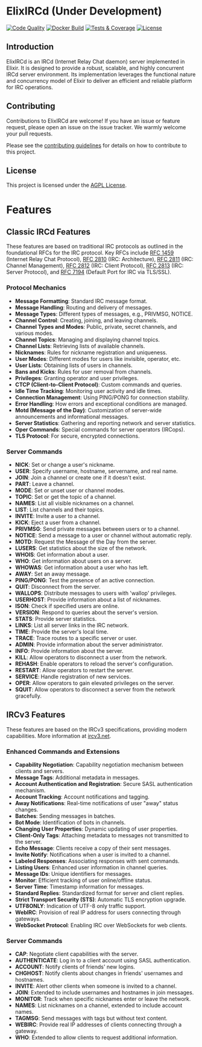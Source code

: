# ElixIRCd (Under Development)

[![Code Quality](https://github.com/faelgabriel/elixircd/actions/workflows/code-quality.yml/badge.svg)](https://github.com/faelgabriel/elixircd/actions/workflows/code-quality.yml)
[![Docker Build](https://github.com/faelgabriel/elixircd/actions/workflows/docker-build.yml/badge.svg)](https://github.com/faelgabriel/elixircd/actions/workflows/test-coverage.yml)
[![Tests & Coverage](https://github.com/faelgabriel/elixircd/actions/workflows/tests-and-coverage.yml/badge.svg)](https://github.com/faelgabriel/elixircd/actions/workflows/test-coverage.yml)
[![License](https://img.shields.io/badge/License-AGPL-blue.svg)](https://github.com/faelgabriel/elixircd/blob/main/LICENSE)

## Introduction

ElixIRCd is an IRCd (Internet Relay Chat daemon) server implemented in Elixir. It is designed to provide a robust, scalable, and highly concurrent IRCd server environment. Its implementation leverages the functional nature and concurrency model of Elixir to deliver an efficient and reliable platform for IRC operations.

## Contributing

Contributions to ElixIRCd are welcome! If you have an issue or feature request, please open an issue on the issue tracker. We warmly welcome your pull requests.

Please see the [contributing guidelines](https://github.com/faelgabriel/elixircd/blob/main/CONTRIBUTING.md) for details on how to contribute to this project.

## License

This project is licensed under the [AGPL License](https://github.com/faelgabriel/elixircd/blob/main/LICENSE).

# Features

## Classic IRCd Features
These features are based on traditional IRC protocols as outlined in the foundational RFCs for the IRC protocol. Key RFCs include [RFC 1459](https://datatracker.ietf.org/doc/html/rfc1459) (Internet Relay Chat Protocol), [RFC 2810](https://datatracker.ietf.org/doc/html/rfc2810) (IRC: Architecture), [RFC 2811](https://datatracker.ietf.org/doc/html/rfc2811) (IRC: Channel Management), [RFC 2812](https://datatracker.ietf.org/doc/html/rfc2812) (IRC: Client Protocol), [RFC 2813](https://datatracker.ietf.org/doc/html/rfc2813) (IRC: Server Protocol), and [RFC 7194](https://datatracker.ietf.org/doc/html/rfc7194) (Default Port for IRC via TLS/SSL).

### Protocol Mechanics
- **Message Formatting**: Standard IRC message format.
- **Message Handling**: Routing and delivery of messages.
- **Message Types**: Different types of messages, e.g., PRIVMSG, NOTICE.
- **Channel Control**: Creating, joining, and leaving channels.
- **Channel Types and Modes**: Public, private, secret channels, and various modes.
- **Channel Topics**: Managing and displaying channel topics.
- **Channel Lists**: Retrieving lists of available channels.
- **Nicknames**: Rules for nickname registration and uniqueness.
- **User Modes**: Different modes for users like invisible, operator, etc.
- **User Lists**: Obtaining lists of users in channels.
- **Bans and Kicks**: Rules for user removal from channels.
- **Privileges**: Granting operator and user privileges.
- **CTCP (Client-to-Client Protocol)**: Custom commands and queries.
- **Idle Time Tracking**: Monitoring user activity and idle times.
- **Connection Management**: Using PING/PONG for connection stability.
- **Error Handling**: How errors and exceptional conditions are managed.
- **Motd (Message of the Day)**: Customization of server-wide announcements and informational messages.
- **Server Statistics**: Gathering and reporting network and server statistics.
- **Oper Commands**: Special commands for server operators (IRCops).
- **TLS Protocol**: For secure, encrypted connections.

### Server Commands

- **NICK**: Set or change a user's nickname.
- **USER**: Specify username, hostname, servername, and real name.
- **JOIN**: Join a channel or create one if it doesn't exist.
- **PART**: Leave a channel.
- **MODE**: Set or unset user or channel modes.
- **TOPIC**: Set or get the topic of a channel.
- **NAMES**: List all visible nicknames on a channel.
- **LIST**: List channels and their topics.
- **INVITE**: Invite a user to a channel.
- **KICK**: Eject a user from a channel.
- **PRIVMSG**: Send private messages between users or to a channel.
- **NOTICE**: Send a message to a user or channel without automatic reply.
- **MOTD**: Request the Message of the Day from the server.
- **LUSERS**: Get statistics about the size of the network.
- **WHOIS**: Get information about a user.
- **WHO**: Get information about users on a server.
- **WHOWAS**: Get information about a user who has left.
- **AWAY**: Set an away message.
- **PING/PONG**: Test the presence of an active connection.
- **QUIT**: Disconnect from the server.
- **WALLOPS**: Distribute messages to users with 'wallop' privileges.
- **USERHOST**: Provide information about a list of nicknames.
- **ISON**: Check if specified users are online.
- **VERSION**: Respond to queries about the server's version.
- **STATS**: Provide server statistics.
- **LINKS**: List all server links in the IRC network.
- **TIME**: Provide the server's local time.
- **TRACE**: Trace routes to a specific server or user.
- **ADMIN**: Provide information about the server administrator.
- **INFO**: Provide information about the server.
- **KILL**: Allow operators to disconnect a user from the network.
- **REHASH**: Enable operators to reload the server's configuration.
- **RESTART**: Allow operators to restart the server.
- **SERVICE**: Handle registration of new services.
- **OPER**: Allow operators to gain elevated privileges on the server.
- **SQUIT**: Allow operators to disconnect a server from the network gracefully.

## IRCv3 Features
These features are based on the IRCv3 specifications, providing modern capabilities. More information at [ircv3.net](https://ircv3.net/).

### Enhanced Commands and Extensions
- **Capability Negotiation**: Capability negotiation mechanism between clients and servers.
- **Message Tags**: Additional metadata in messages.
- **Account Authentication and Registration**: Secure SASL authentication mechanism.
- **Account Tracking**: Account notifications and tagging.
- **Away Notifications**: Real-time notifications of user "away" status changes.
- **Batches**: Sending messages in batches.
- **Bot Mode**: Identification of bots in channels.
- **Changing User Properties**: Dynamic updating of user properties.
- **Client-Only Tags**: Attaching metadata to messages not transmitted to the server.
- **Echo Message**: Clients receive a copy of their sent messages.
- **Invite Notify**: Notifications when a user is invited to a channel.
- **Labeled Responses**: Associating responses with sent commands.
- **Listing Users**: Enhanced user information in channel queries.
- **Message IDs**: Unique identifiers for messages.
- **Monitor**: Efficient tracking of user online/offline status.
- **Server Time**: Timestamp information for messages.
- **Standard Replies**: Standardized format for server and client replies.
- **Strict Transport Security (STS)**: Automatic TLS encryption upgrade.
- **UTF8ONLY**: Indication of UTF-8 only traffic support.
- **WebIRC**: Provision of real IP address for users connecting through gateways.
- **WebSocket Protocol**: Enabling IRC over WebSockets for web clients.

### Server Commands
- **CAP**: Negotiate client capabilities with the server.
- **AUTHENTICATE**: Log in to a client account using SASL authentication.
- **ACCOUNT**: Notify clients of friends' new logins.
- **CHGHOST**: Notify clients about changes in friends' usernames and hostnames.
- **INVITE**: Alert other clients when someone is invited to a channel.
- **JOIN**: Extended to include usernames and hostnames in join messages.
- **MONITOR**: Track when specific nicknames enter or leave the network.
- **NAMES**: List nicknames on a channel, extended to include account names.
- **TAGMSG**: Send messages with tags but without text content.
- **WEBIRC**: Provide real IP addresses of clients connecting through a gateway.
- **WHO**: Extended to allow clients to request additional information.

<!-- ElixIRCd is a full IRC server implementation written in Elixir, taking advantage of its powerful features.

## Installation

### asdf

To install ElixIRCd, you'll need to have [asdf](https://asdf-vm.com/) installed. Once you have asdf installed, you can install the required Elixir version by running:

```bash
asdf install
```

After installing the correct Elixir version, you can install the dependencies by running:

```bash
mix deps.get
```

### Docker

To install ElixIRCd, you'll need to have [Docker](https://docker.com/) installed. Once you have Docker installed, you can start the application container by running:

Dev:
```bash
docker run -it -p 6667:6667 -p 6697:6697 -v $(pwd):/app -v deps:/app/deps -v build:/app/_build --name elixircd_dev -d elixircd:development
```

Prod:
```bash
docker run -p 6667:6667 -p 6697:6697 --name elixircd_prod -d elixircd:production
```


## Usage

To start the ElixIRCd server, run the following command:

```bash
mix run --no-halt
```

To start the ElixIRCd server in interactive mode, run the following command:

```bash
iex -S mix
```

This will start the Elixir environment and load your application's modules into the interactive shell. From here, you can interact with your application's processes directly and test your implementation.


## Generating selfsigned certificates
```bash
make ssl_keys
```
-->